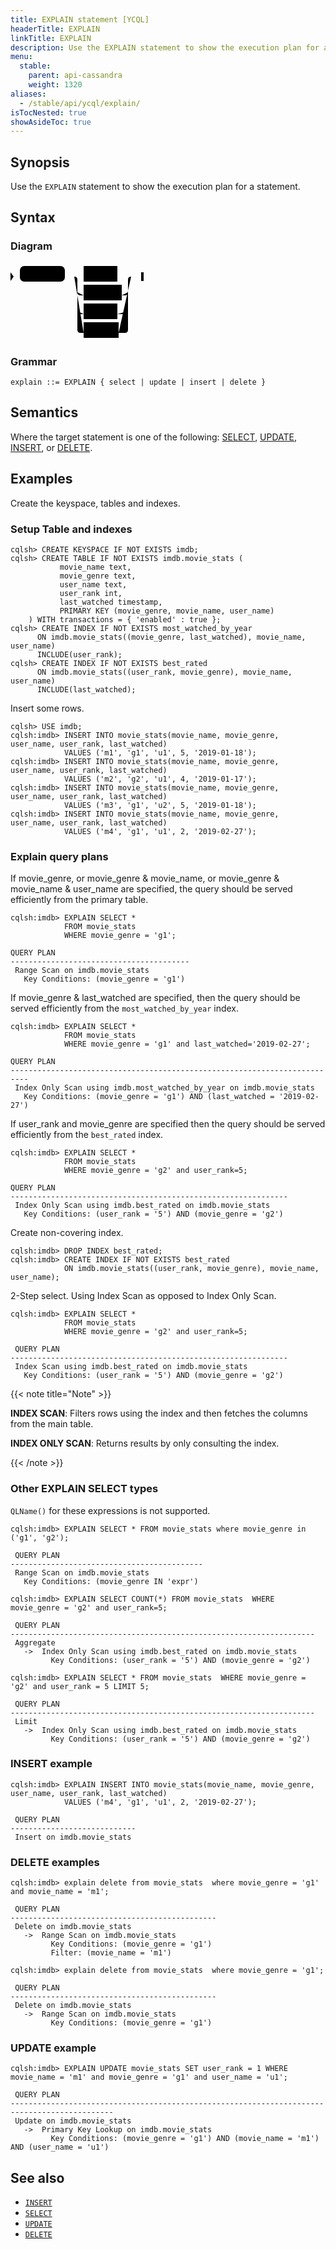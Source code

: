 ```yaml
---
title: EXPLAIN statement [YCQL]
headerTitle: EXPLAIN
linkTitle: EXPLAIN
description: Use the EXPLAIN statement to show the execution plan for a YCQL statement.
menu:
  stable:
    parent: api-cassandra
    weight: 1320
aliases:
  - /stable/api/ycql/explain/
isTocNested: true
showAsideToc: true
---
```


## Synopsis

Use the `EXPLAIN` statement to show the execution plan for a statement.

## Syntax

### Diagram

<svg class="rrdiagram" version="1.1" xmlns:xlink="http://www.w3.org/1999/xlink" xmlns="http://www.w3.org/2000/svg" width="213" height="125" viewbox="0 0 213 125"><path class="connector" d="M0 22h15m72 0h30m54 0h27m-91 25q0 5 5 5h5m61 0h5q5 0 5-5m-81 30q0 5 5 5h5m54 0h12q5 0 5-5m-86-55q5 0 5 5v80q0 5 5 5h5m56 0h10q5 0 5-5v-80q0-5 5-5m5 0h15"/><polygon points="0,29 5,22 0,15" style="fill:black;stroke-width:0"/><rect class="literal" x="15" y="5" width="72" height="25" rx="7"/><text class="text" x="25" y="22">EXPLAIN</text><a xlink:href="../grammar_diagrams#select"><rect class="rule" x="117" y="5" width="54" height="25"/><text class="text" x="127" y="22">select</text></a><a xlink:href="../grammar_diagrams#update"><rect class="rule" x="117" y="35" width="61" height="25"/><text class="text" x="127" y="52">update</text></a><a xlink:href="../grammar_diagrams#insert"><rect class="rule" x="117" y="65" width="54" height="25"/><text class="text" x="127" y="82">insert</text></a><a xlink:href="../grammar_diagrams#delete"><rect class="rule" x="117" y="95" width="56" height="25"/><text class="text" x="127" y="112">delete</text></a><polygon points="209,29 213,29 213,15 209,15" style="fill:black;stroke-width:0"/></svg>

### Grammar

```
explain ::= EXPLAIN { select | update | insert | delete }
```


## Semantics

Where the target statement is one of the following: [SELECT](../dml_select), [UPDATE](../dml_update), [INSERT](../dml_insert), or [DELETE](../dml_delete).

## Examples
Create the keyspace, tables and indexes.

### Setup Table and indexes
```CQL
cqlsh> CREATE KEYSPACE IF NOT EXISTS imdb;
cqlsh> CREATE TABLE IF NOT EXISTS imdb.movie_stats (
           movie_name text,
           movie_genre text,
           user_name text,
           user_rank int,
           last_watched timestamp,
           PRIMARY KEY (movie_genre, movie_name, user_name)
    ) WITH transactions = { 'enabled' : true };
cqlsh> CREATE INDEX IF NOT EXISTS most_watched_by_year
      ON imdb.movie_stats((movie_genre, last_watched), movie_name, user_name)
      INCLUDE(user_rank);
cqlsh> CREATE INDEX IF NOT EXISTS best_rated
      ON imdb.movie_stats((user_rank, movie_genre), movie_name, user_name)
      INCLUDE(last_watched);
```

Insert some rows.
```CQL
cqlsh> USE imdb;
cqlsh:imdb> INSERT INTO movie_stats(movie_name, movie_genre, user_name, user_rank, last_watched)
            VALUES ('m1', 'g1', 'u1', 5, '2019-01-18');
cqlsh:imdb> INSERT INTO movie_stats(movie_name, movie_genre, user_name, user_rank, last_watched)
            VALUES ('m2', 'g2', 'u1', 4, '2019-01-17');
cqlsh:imdb> INSERT INTO movie_stats(movie_name, movie_genre, user_name, user_rank, last_watched)
            VALUES ('m3', 'g1', 'u2', 5, '2019-01-18');
cqlsh:imdb> INSERT INTO movie_stats(movie_name, movie_genre, user_name, user_rank, last_watched)
            VALUES ('m4', 'g1', 'u1', 2, '2019-02-27');
```
### Explain query plans
If movie_genre, or movie_genre & movie_name, or movie_genre & movie_name & user_name are specified, the query should be served efficiently from the primary table.

```CQL
cqlsh:imdb> EXPLAIN SELECT *
            FROM movie_stats
            WHERE movie_genre = 'g1';

QUERY PLAN
----------------------------------------
 Range Scan on imdb.movie_stats
   Key Conditions: (movie_genre = 'g1')
```
If movie_genre & last_watched are specified, then the query should be served efficiently from the `most_watched_by_year` index.

```CQL
cqlsh:imdb> EXPLAIN SELECT *
            FROM movie_stats
            WHERE movie_genre = 'g1' and last_watched='2019-02-27';

QUERY PLAN
--------------------------------------------------------------------------
 Index Only Scan using imdb.most_watched_by_year on imdb.movie_stats
   Key Conditions: (movie_genre = 'g1') AND (last_watched = '2019-02-27')

```

If user_rank and movie_genre are specified then the query should be served efficiently from the `best_rated` index.

```CQL
cqlsh:imdb> EXPLAIN SELECT *
            FROM movie_stats
            WHERE movie_genre = 'g2' and user_rank=5;

QUERY PLAN
--------------------------------------------------------------
 Index Only Scan using imdb.best_rated on imdb.movie_stats
   Key Conditions: (user_rank = '5') AND (movie_genre = 'g2')

```
Create non-covering index.
```CQL
cqlsh:imdb> DROP INDEX best_rated;
cqlsh:imdb> CREATE INDEX IF NOT EXISTS best_rated
            ON imdb.movie_stats((user_rank, movie_genre), movie_name, user_name);
```
2-Step select. Using Index Scan as opposed to Index Only Scan.
```CQL
cqlsh:imdb> EXPLAIN SELECT *
            FROM movie_stats
            WHERE movie_genre = 'g2' and user_rank=5;

 QUERY PLAN
--------------------------------------------------------------
 Index Scan using imdb.best_rated on imdb.movie_stats
   Key Conditions: (user_rank = '5') AND (movie_genre = 'g2')
```

{{< note title="Note" >}}

**INDEX SCAN**: Filters rows using the index and then fetches the columns from the main table.

**INDEX ONLY SCAN**: Returns results by only consulting the index.

{{< /note >}}


### Other EXPLAIN SELECT types
`QLName()` for these expressions is not supported.
```CQL
cqlsh:imdb> EXPLAIN SELECT * FROM movie_stats where movie_genre in ('g1', 'g2');

 QUERY PLAN
-------------------------------------------
 Range Scan on imdb.movie_stats
   Key Conditions: (movie_genre IN 'expr')
```


```CQL
cqlsh:imdb> EXPLAIN SELECT COUNT(*) FROM movie_stats  WHERE movie_genre = 'g2' and user_rank=5;

 QUERY PLAN
--------------------------------------------------------------------
 Aggregate
   ->  Index Only Scan using imdb.best_rated on imdb.movie_stats
         Key Conditions: (user_rank = '5') AND (movie_genre = 'g2')
```


```CQL
cqlsh:imdb> EXPLAIN SELECT * FROM movie_stats  WHERE movie_genre = 'g2' and user_rank = 5 LIMIT 5;

 QUERY PLAN
--------------------------------------------------------------------
 Limit
   ->  Index Only Scan using imdb.best_rated on imdb.movie_stats
         Key Conditions: (user_rank = '5') AND (movie_genre = 'g2')
```
### INSERT example

```CQL
cqlsh:imdb> EXPLAIN INSERT INTO movie_stats(movie_name, movie_genre, user_name, user_rank, last_watched)
            VALUES ('m4', 'g1', 'u1', 2, '2019-02-27');

 QUERY PLAN
----------------------------
 Insert on imdb.movie_stats
```
### DELETE examples

```CQL
cqlsh:imdb> explain delete from movie_stats  where movie_genre = 'g1' and movie_name = 'm1';

 QUERY PLAN
----------------------------------------------
 Delete on imdb.movie_stats
   ->  Range Scan on imdb.movie_stats
         Key Conditions: (movie_genre = 'g1')
         Filter: (movie_name = 'm1')
```
```CQL
cqlsh:imdb> explain delete from movie_stats  where movie_genre = 'g1';

 QUERY PLAN
----------------------------------------------
 Delete on imdb.movie_stats
   ->  Range Scan on imdb.movie_stats
         Key Conditions: (movie_genre = 'g1')
```
### UPDATE example

```CQL
cqlsh:imdb> EXPLAIN UPDATE movie_stats SET user_rank = 1 WHERE movie_name = 'm1' and movie_genre = 'g1' and user_name = 'u1';

 QUERY PLAN
---------------------------------------------------------------------------------------------
 Update on imdb.movie_stats
   ->  Primary Key Lookup on imdb.movie_stats
         Key Conditions: (movie_genre = 'g1') AND (movie_name = 'm1') AND (user_name = 'u1')
```

## See also

- [`INSERT`](../dml_insert)
- [`SELECT`](../dml_select)
- [`UPDATE`](../dml_update)
- [`DELETE`](../dml_delete)
